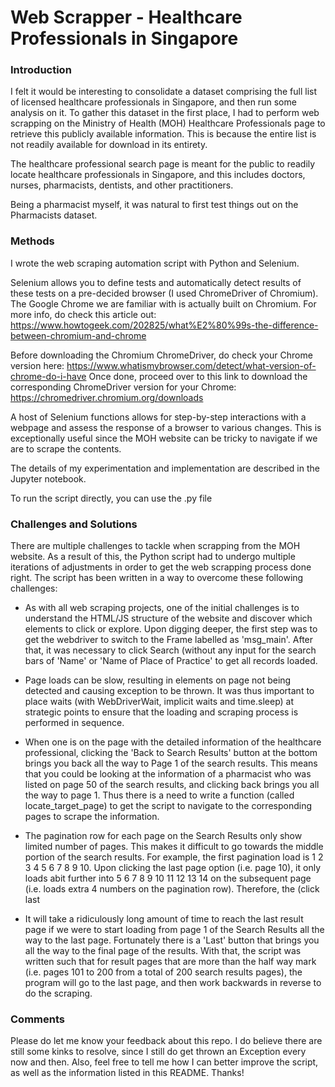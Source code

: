 # Web Scrapper - Healthcare Professionals in Singapore

### Introduction
I felt it would be interesting to consolidate a dataset comprising the full list of licensed healthcare professionals in Singapore, and then run some analysis on it. To gather this dataset in the first place, I had to perform web scrapping on the Ministry of Health (MOH) Healthcare Professionals page to retrieve this publicly available information. This is because the entire list is not readily available for download in its entirety. 

The healthcare professional search page is meant for the public to readily locate healthcare professionals in Singapore, and this includes doctors, nurses, pharmacists, dentists, and other practitioners.

Being a pharmacist myself, it was natural to first test things out on the Pharmacists dataset.

### Methods
I wrote the web scraping automation script with Python and Selenium. 

Selenium allows you to define tests and automatically detect results of these tests on a pre-decided browser (I used ChromeDriver of Chromium). The Google Chrome we are familiar with is actually built on Chromium. For more info, do check this article out: https://www.howtogeek.com/202825/what%E2%80%99s-the-difference-between-chromium-and-chrome

Before downloading the Chromium ChromeDriver, do check your Chrome version here: https://www.whatismybrowser.com/detect/what-version-of-chrome-do-i-have
Once done, proceed over to this link to download the corresponding ChromeDriver version for your Chrome: https://chromedriver.chromium.org/downloads

A host of Selenium functions allows for step-by-step interactions with a webpage and assess the response of a browser to various changes. This is exceptionally useful since the MOH website can be tricky to navigate if we are to scrape the contents.

The details of my experimentation and implementation are described in the Jupyter notebook. 

To run the script directly, you can use the .py file

### Challenges and Solutions
There are multiple challenges to tackle when scrapping from the MOH website. As a result of this, the Python script had to undergo multiple iterations of adjustments in order to get the web scrapping process done right. The script has been written in a way to overcome these following challenges:

 - As with all web scraping projects, one of the initial challenges is to understand the HTML/JS structure of the website and discover which elements to click or explore. Upon digging deeper, the first step was to get the webdriver to switch to the Frame labelled as 'msg_main'. After that, it was necessary to click Search (without any input for the search bars of 'Name' or 'Name of Place of Practice' to get all records loaded.
 
 - Page loads can be slow, resulting in elements on page not being detected and causing exception to be thrown. It was thus important to place waits (with WebDriverWait, implicit waits and time.sleep) at strategic points to ensure that the loading and scraping process is performed in sequence.

 - When one is on the page with the detailed information of the healthcare professional, clicking the 'Back to Search Results' button at the bottom brings you back all the way to Page 1 of the search results. This means that you could be looking at the information of a pharmacist who was listed on page 50 of the search results, and clicking back brings you all the way to page 1. Thus there is a need to write a function (called locate_target_page) to get the script to navigate to the corresponding pages to scrape the information.

 - The pagination row for each page on the Search Results only show limited number of pages. This makes it difficult to go towards the middle portion of the search results. For example, the first pagination load is 1 2 3 4 5 6 7 8 9 10. Upon clicking the last page option (i.e. page 10), it only loads abit further into 5 6 7 8 9 10 11 12 13 14 on the subsequent page (i.e. loads extra 4 numbers on the pagination row). Therefore, the (click last

 - It will take a ridiculously long amount of time to reach the last result page if we were to start loading from page 1 of the Search Results all the way to the last page. Fortunately there is a 'Last' button that brings you all the way to the final page of the results. With that, the script was written such that for result pages that are more than the half way mark (i.e. pages 101 to 200 from a total of 200 search results pages), the program will go to the last page, and then work backwards in reverse to do the scraping.
 
 
### Comments
Please do let me know your feedback about this repo. I do believe there are still some kinks to resolve, since I still do get thrown an Exception every now and then. Also, feel free to tell me how I can better improve the script, as well as the information listed in this README. Thanks!

